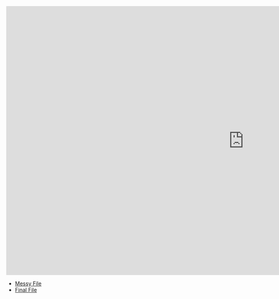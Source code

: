 <iframe width="1274" height="721" src="https://www.youtube.com/embed/nlIZFm2jtgA" title="YouTube video player" frameborder="0" allow="accelerometer; autoplay; clipboard-write; encrypted-media; gyroscope; picture-in-picture" allowfullscreen></iframe>

- [Messy File](html/messy-student-disparity-analysis.html)
- [Final File](html/final-student-disparity-analysis.html)
